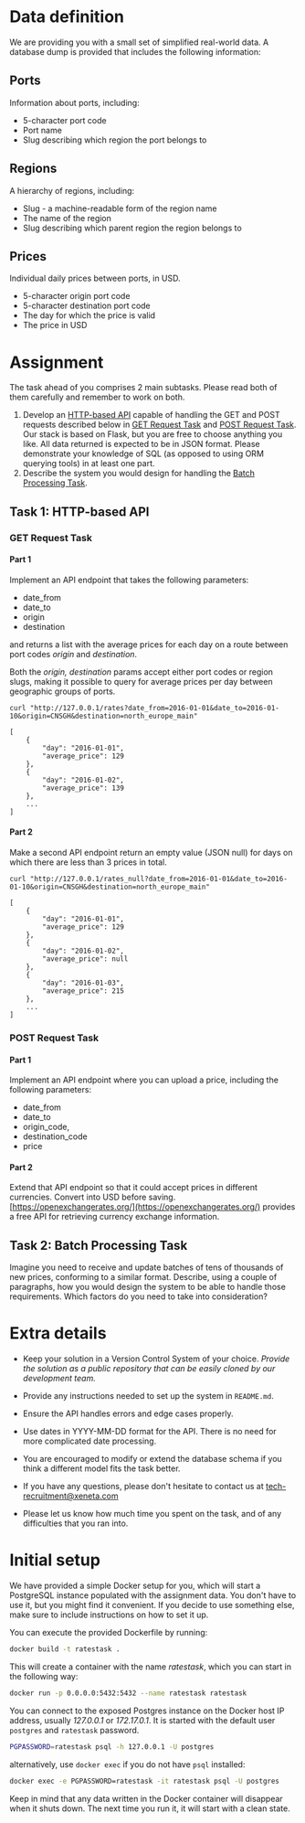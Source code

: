 # Data definition

We are providing you with a small set of simplified real-world data. A
database dump is provided that includes the following information:

## Ports

Information about ports, including:

* 5-character port code
* Port name
* Slug describing which region the port belongs to

## Regions

A hierarchy of regions, including:

* Slug - a machine-readable form of the region name
* The name of the region
* Slug describing which parent region the region belongs to

## Prices

Individual daily prices between ports, in USD.

* 5-character origin port code
* 5-character destination port code
* The day for which the price is valid
* The price in USD

# Assignment

The task ahead of you comprises 2 main subtasks. Please read both of them carefully and remember to work on both.

1. Develop an [HTTP-based API](#task-1-http-based-api) capable of handling the GET and POST requests described
below in [GET Request Task](#get-request-task) and [POST Request Task](#post-request-task). Our stack is based on Flask, but you are free to choose
anything you like. All data returned is expected to be in JSON format. Please demonstrate your knowledge of SQL (as opposed to using ORM querying tools) in at least one part.
2. Describe the system you would design for handling the [Batch Processing Task](#task-2-batch-processing-task).


## Task 1: HTTP-based API

### GET Request Task

#### Part 1

Implement an API endpoint that takes the following parameters:

* date_from
* date_to
* origin
* destination

and returns a list with the average prices for each day on a route between port codes *origin* and *destination*.

Both the *origin, destination* params accept either port codes or region slugs, making it possible to query for average prices per day between geographic groups of ports.

    curl "http://127.0.0.1/rates?date_from=2016-01-01&date_to=2016-01-10&origin=CNSGH&destination=north_europe_main"

    [
        {
            "day": "2016-01-01",
            "average_price": 129
        },
        {
            "day": "2016-01-02",
            "average_price": 139
        },
        ...
    ]


#### Part 2

Make a second API endpoint return an empty value (JSON null) for days
on which there are less than 3 prices in total.

    curl "http://127.0.0.1/rates_null?date_from=2016-01-01&date_to=2016-01-10&origin=CNSGH&destination=north_europe_main"

    [
        {
            "day": "2016-01-01",
            "average_price": 129
        },
        {
            "day": "2016-01-02",
            "average_price": null
        },
        {
            "day": "2016-01-03",
            "average_price": 215
        },
        ...
    ]

### POST Request Task

#### Part 1

Implement an API endpoint where you can upload a price, including
the following parameters:

* date_from
* date_to
* origin_code,
* destination_code
* price


#### Part 2

Extend that API endpoint so that it could accept prices in
different currencies. Convert into USD before
saving. [https://openexchangerates.org/](https://openexchangerates.org/) provides
a free API for retrieving currency exchange information.


## Task 2: Batch Processing Task

Imagine you need to receive and update batches of tens of thousands of new prices, conforming to a similar format. Describe, using a couple of paragraphs, how you would design the system to be able to handle those requirements. Which factors do you need to take into consideration?


# Extra details

* Keep your solution in a Version Control System of your
  choice. *Provide the solution as a public repository that can be
  easily cloned by our development team.*

* Provide any instructions needed to set up the system in `README.md`.

* Ensure the API handles errors and edge cases properly.

* Use dates in YYYY-MM-DD format for the API. There is no need for more
  complicated date processing.

* You are encouraged to modify or extend the database schema if you think a different model fits the task better.

* If you have any questions, please don't hesitate to contact us at tech-recruitment@xeneta.com

* Please let us know how much time you spent on the task, and of any difficulties that you ran into.


# Initial setup

We have provided a simple Docker setup for you, which will start a
PostgreSQL instance populated with the assignment data. You don't have
to use it, but you might find it convenient. If you decide to use
something else, make sure to include instructions on how to set it up.

You can execute the provided Dockerfile by running:

```bash
docker build -t ratestask .
```

This will create a container with the name *ratestask*, which you can
start in the following way:

```bash
docker run -p 0.0.0.0:5432:5432 --name ratestask ratestask
```

You can connect to the exposed Postgres instance on the Docker host IP address,
usually *127.0.0.1* or *172.17.0.1*. It is started with the default user `postgres` and `ratestask` password.

```bash
PGPASSWORD=ratestask psql -h 127.0.0.1 -U postgres
```

alternatively, use `docker exec` if you do not have `psql` installed:

```bash
docker exec -e PGPASSWORD=ratestask -it ratestask psql -U postgres
```

Keep in mind that any data written in the Docker container will
disappear when it shuts down. The next time you run it, it will start
with a clean state.
